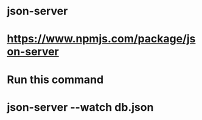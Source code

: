 # json-server
# https://www.npmjs.com/package/json-server

# Run this command
# json-server --watch db.json   
